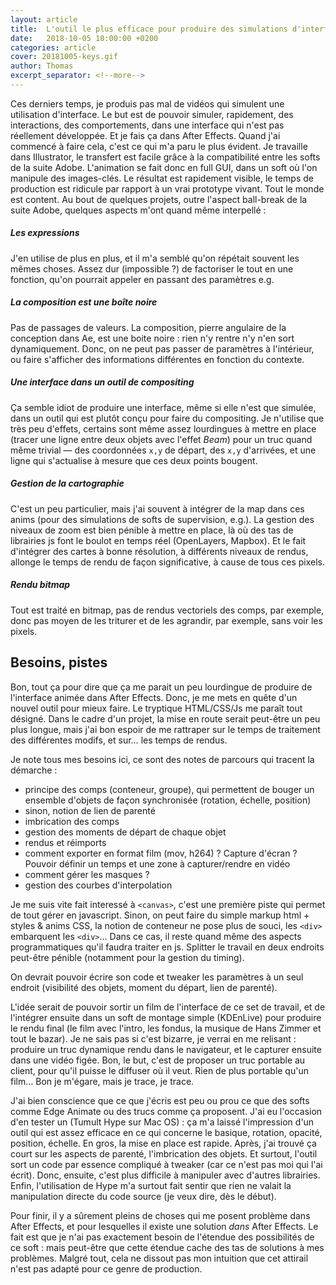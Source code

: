 ```yaml
---
layout: article
title:  L'outil le plus efficace pour produire des simulations d'interface
date:   2018-10-05 10:00:00 +0200
categories: article
cover: 20181005-keys.gif
author: Thomas
excerpt_separator: <!--more-->
---
```

Ces derniers temps, je produis pas mal de vidéos qui simulent une utilisation d'interface. Le but est de pouvoir simuler, rapidement, des interactions, des comportements, dans une interface qui n'est pas réellement développée. Et je fais ça dans After Effects. Quand j'ai commencé à faire cela, c'est ce qui m'a paru le plus évident.<!--more--> Je travaille dans Illustrator, le transfert est facile grâce à la compatibilité entre les softs de la suite Adobe. L'animation se fait donc en full GUI, dans un soft où l'on manipule des images-clés. Le résultat est rapidement visible, le temps de production est ridicule par rapport à un vrai prototype vivant. Tout le monde est content.
Au bout de quelques projets, outre l'aspect ball-break de la suite Adobe, quelques aspects m'ont quand même interpellé :

##### Les expressions #####

J'en utilise de plus en plus, et il m'a semblé qu'on répétait souvent les mêmes choses. Assez dur (impossible ?) de factoriser le tout en une fonction, qu'on pourrait appeler en passant des paramètres e.g.

##### La composition est une boîte noire #####

Pas de passages de valeurs. La composition, pierre angulaire de la conception dans Ae, est une boite noire : rien n'y rentre n'y n'en sort dynamiquement. Donc, on ne peut pas passer de paramètres à l'intérieur, ou faire s'afficher des informations différentes en fonction du contexte.

##### Une interface dans un outil de compositing #####

Ça semble idiot de produire une interface, même si elle n'est que simulée, dans un outil qui est plutôt conçu pour faire du compositing. Je n'utilise que très peu d'effets, certains sont même assez lourdingues à mettre en place (tracer une ligne entre deux objets avec l'effet _Beam_) pour un truc quand même trivial ― des coordonnées `x,y` de départ, des `x,y` d'arrivées, et une ligne qui s'actualise à mesure que ces deux points bougent.

##### Gestion de la cartographie #####

C'est un peu particulier, mais j'ai souvent à intégrer de la map dans ces anims (pour des simulations de softs de supervision, e.g.). La gestion des niveaux de zoom est bien pénible à mettre en place, là où des tas de librairies js font le boulot en temps réel (OpenLayers, Mapbox). Et le fait d'intégrer des cartes à bonne résolution, à différents niveaux de rendus, allonge le temps de rendu de façon significative, à cause de tous ces pixels.

##### Rendu bitmap #####

Tout est traité en bitmap, pas de rendus vectoriels des comps, par exemple, donc pas moyen de les triturer et de les agrandir, par exemple, sans voir les pixels.

## Besoins, pistes ##

Bon, tout ça pour dire que ça me parait un peu lourdingue de produire de l'interface animée dans After Effects. Donc, je me mets en quête d'un nouvel outil pour mieux faire. Le tryptique HTML/CSS/Js me paraît tout désigné. Dans le cadre d'un projet, la mise en route serait peut-être un peu plus longue, mais j'ai bon espoir de me rattraper sur le temps de traitement des différentes modifs, et sur… les temps de rendus.

Je note tous mes besoins ici, ce sont des notes de parcours qui tracent la démarche : 

- principe des comps (conteneur, groupe), qui permettent de bouger un ensemble d'objets de façon synchronisée (rotation, échelle, position)
- sinon, notion de lien de parenté
- imbrication des comps
- gestion des moments de départ de chaque objet
- rendus et réimports
- comment exporter en format film (mov, h264) ? Capture d'écran ? Pouvoir définir un temps et une zone à capturer/rendre en vidéo
- comment gérer les masques ?
- gestion des courbes d'interpolation

Je me suis vite fait interessé à `<canvas>`, c'est une première piste qui permet de tout gérer en javascript. Sinon, on peut faire du simple markup html + styles & anims CSS, la notion de conteneur ne pose plus de souci, les `<div>` embarquent les `<div>`… Dans ce cas, il reste quand même des aspects programmatiques qu'il faudra traiter en js. Splitter le travail en deux endroits peut-être pénible (notamment pour la gestion du timing).

On devrait pouvoir écrire son code et tweaker les paramètres à un seul endroit (visibilité des objets, moment du départ, lien de parenté).

L'idée serait de pouvoir sortir un film de l'interface de ce set de travail, et de l'intégrer ensuite dans un soft de montage simple (KDEnLive) pour produire le rendu final (le film avec l'intro, les fondus, la musique de Hans Zimmer et tout le bazar). Je ne sais pas si c'est bizarre, je verrai en me relisant : produire un truc dynamique rendu dans le navigateur, et le capturer ensuite dans une vidéo figée. Bon, le but, c'est de proposer un truc portable au client, pour qu'il puisse le diffuser où il veut. Rien de plus portable qu'un film… Bon je m'égare, mais je trace, je trace.

J'ai bien conscience que ce que j'écris est peu ou prou ce que des softs comme Edge Animate ou des trucs comme ça proposent. J'ai eu l'occasion d'en tester un (Tumult Hype sur Mac OS) : ça m'a laissé l'impression d'un outil qui est assez efficace en ce qui concerne le basique, rotation, opacité, position, échelle. En gros, la mise en place est rapide. Après, j'ai trouvé ça court sur les aspects de parenté, l'imbrication des objets. Et surtout, l'outil sort un code par essence compliqué à tweaker (car ce n'est pas moi qui l'ai écrit). Donc, ensuite, c'est plus difficile à manipuler avec d'autres librairies. Enfin, l'utilisation de Hype m'a surtout fait sentir que rien ne valait la manipulation directe du code source (je veux dire, dès le début).

Pour finir, il y a sûrement pleins de choses qui me posent problème dans After Effects, et pour lesquelles il existe une solution _dans_ After Effects. Le fait est que je n'ai pas exactement besoin de l'étendue des possibilités de ce soft : mais peut-être que cette étendue cache des tas de solutions à mes problèmes. Malgré tout, cela ne dissout pas mon intuition que cet attirail n'est pas adapté pour ce genre de production.
